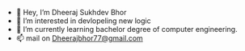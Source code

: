 - 👋 Hey, I’m Dheeraj Sukhdev Bhor
- 👀 I’m interested in devlopeling new logic
- 🌱 I’m currently learning bachelor degree of computer engineering.
- 📫 mail on Dheerajbhor77@gmail.com

<!---
BHORDHEERAJ/BHORDHEERAJ is a ✨ special ✨ repository because its `README.md` (this file) appears on your GitHub profile.
You can click the Preview link to take a look at your changes.
--->
